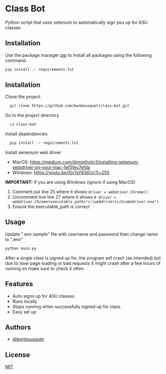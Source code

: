 # Class Bot

Python script that uses selenium to automatically sign you up for ASU classes

## Installation

Use the package manager [pip](https://pip.pypa.io/en/stable/) to install all packages using the following command.

```bash
pip install -r requirements.txt
```
## Installation

Clone the project

```bash
  git clone https://github.com/benbousquet/class-bot.git
```

Go to the project directory

```bash
  cd class-bot
```

Install dependencies

```bash
  pip install -r requirements.txt
```

Install senenium web driver
- MacOS: https://medium.com/@mintholic1/installing-selenium-webdriver-on-your-mac-1ef5fec7efda
- Windows: https://youtu.be/Xjv1sY630Uc?t=255

**IMPORTANT:** If you are using Windows (ignore if using MacOS)
1. Comment out line 25 where it shows `driver = webdriver.Chrome()`
2. Uncomment line line 27 where it shows `# driver = webdriver.Chrome(executable_path="c:\webdrivers\chromedriver.exe")`
3. Ensure the executable_path is correct

## Usage

Update ".env sample" file with username and password then change name to ".env" 

```python
python main.py
```

After a single class is signed up for, the program will crash (as intended) but due to slow page loading or bad requests it might crash after a few hours of running so make sure to check it often.
## Features

- Auto signs up for ASU classes
- Runs locally
- Stops running when successfully signed up for class
- Easy set up


## Authors

- [@benbousquet](https://www.github.com/benbousquet)


## License

[MIT](https://choosealicense.com/licenses/mit/)

